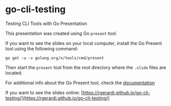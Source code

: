 # go-cli-testing
Testing CLI Tools with Go Presentation

This presentation was created using Go `present` tool.

If you want to see the slides on your local computer, install the Go Present tool using the following command:

```go get -u -v golang.org/x/tools/cmd/present```

Then start the `present` tool from the root directory where the `.slide` files are located.

For additional info about the Go Present tool, check the [documentation](https://godoc.org/golang.org/x/tools/present)

If you want to see the slides online: [https://rgerardi.github.io/go-cli-testing/](https://rgerardi.github.io/go-cli-testing/)
